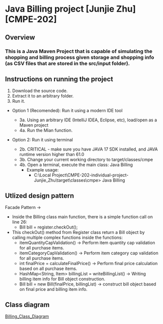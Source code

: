 ﻿# Java Billing project [Junjie Zhu] [CMPE-202]

## Overview
### This is a Java Maven Project that is capable of simulating the shopping and billing process given storage and shopping info (as CSV files that are stored in the src/input folder).

## Instructions on running the project

1. Download the source code.
2. Extract it to an arbitrary folder.
3. Run it.
* Option 1 (Recomended): Run it using a modern IDE tool
    * 3a. Using an arbitrary IDE (IntelliJ IDEA, Eclipse, etc), load/open as a Maven project
    * 4a. Run the Mian function.

* Option 2: Run it using terminal
    * 2b. CRITICAL - make sure you have JAVA 17 SDK installed, and JAVA runtime version higher than 61.0
    * 3b. Change your current working directory to target/classes/cmpe
    * 4b. Open a terminal, execute the main class: Java Billing
        * Example usage:
            * C:\Local Project\CMPE-202-individual-project-Junjie_Zhu\target\classes\cmpe> Java Billing

## Utlized design pattern

Facade Pattern ->
* Inside the Billing class main function, there is a simple function call on line 26:
    * Bill bill = register.checkOut();
* This checkOut() method from Register class return a Bill object by calling multiple complex functions inside the functions:
    * itemQuantityCapValidation() -> Perform item quantity cap validation for all purchase items.
    * itemCategoryCapValidation() -> Perform item category cap validation for all purchase items.
    * int finalPrice = calculateFinalPrice() -> Perform final price calculation based on all purchase items.
    * HashMap<String, Item> billingList = writeBillingList() -> Writing billing item info for Bill object construction.
    * Bill bill = new Bill(finalPrice, billingList) -> construct bill object based on final price and billing item info.

## Class diagram
  [Billing_Class_Diagram](Billing_Class_Diagram.png)



